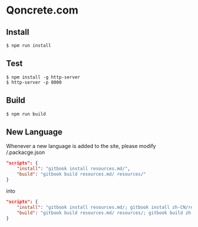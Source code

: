 # Qoncrete.com

## Install

```
$ npm run install
```

## Test
```
$ npm install -g http-server
$ http-server -p 8000
```

## Build

```
$ npm run build
```

## New Language

Whenever a new language is added to the site, please modify /.packacge.json
```json
"scripts": {
	"install": "gitbook install resources.md/",
	"build": "gitbook build resources.md/ resources/"
}
```
into
```json
"scripts": {
	"install": "gitbook install resources.md/; gitbook install zh-CN/resources.md/;",
	"build": "gitbook build resources.md/ resources/; gitbook build zh-CN/resources.md/ zh-CN/resources/;"
}
```